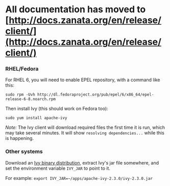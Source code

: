 All documentation has moved to [http://docs.zanata.org/en/release/client/](http://docs.zanata.org/en/release/client/)
============

### RHEL/Fedora

For RHEL 6, you will need to enable EPEL repository, with a command like this:

```
sudo rpm -Uvh http://dl.fedoraproject.org/pub/epel/6/x86_64/epel-release-6-8.noarch.rpm
```

Then install Ivy (this should work on Fedora too): 

```
sudo yum install apache-ivy
```

*Note:* The Ivy client will download required files the first time it is run, which may take several minutes. It will show `resolving dependencies...` while this is happening.

### Other systems

Download an [Ivy binary distribution](http://ant.apache.org/ivy/download.cgi), extract Ivy's jar file somewhere, and set the environment variable `IVY_JAR` to point to it.

For example: `export IVY_JAR=~/apps/apache-ivy-2.3.0/ivy-2.3.0.jar`